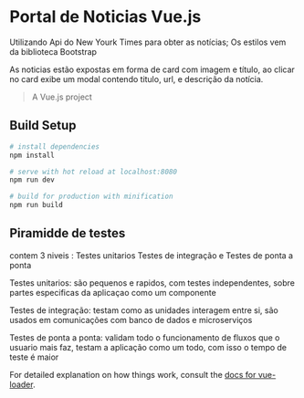 # Portal de Noticias Vue.js

Utilizando Api do New Yourk Times para obter as notícias;
Os estilos vem da biblioteca Bootstrap

As noticias estão expostas em forma de card com imagem e título, ao clicar no card exibe um modal contendo titulo, url, e descrição da notícia.

> A Vue.js project

## Build Setup

``` bash
# install dependencies
npm install

# serve with hot reload at localhost:8080
npm run dev

# build for production with minification
npm run build
```
## Piramidde de testes

contem 3 niveis : Testes unitarios
Testes de integração e Testes de ponta a ponta

Testes unitarios: são pequenos e rapidos, com testes independentes, sobre partes especificas da aplicaçao como um componente

Testes de integração: testam como as unidades interagem entre si, são usados em comunicações com banco de dados e microserviços

Testes de ponta a ponta: validam todo o funcionamento de fluxos que o usuario mais faz, testam a aplicação como um todo, com isso o tempo de teste é maior


For detailed explanation on how things work, consult the [docs for vue-loader](http://vuejs.github.io/vue-loader).
